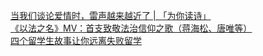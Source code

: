   
[当我们谈论爱情时，雷声越来越近了 | 「为你读诗」](http://www.dianyue.me/archives/349/q3o6r4lnhdftnikj/)  
[《以法之名》MV：首支致敬法治信仰之歌（蒋海松、唐唯等）](http://www.dianyue.me/archives/454/65g1q1uy5yf4jezs/)  
[四个留学生故事让你远离失败留学](http://www.dianyue.me/archives/893/ioe914vcj3ww3pp4/)